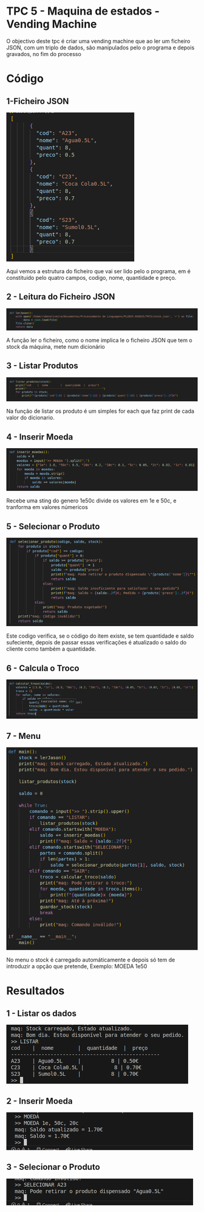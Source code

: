 # TPC 5 - Maquina de estados -Vending Machine

O objectivo deste tpc é criar uma vending machine que ao ler um ficheiro JSON, com um triplo de dados, são manipulados pelo o programa e depois gravados, no fim do processo

# Código

## 1-Ficheiro JSON

![LISTA DE TOKENS UTILIZADA](https://github.com/rubCoder/PL2025-A93625/blob/main/img/tpc5_014.png)

Aqui vemos a estrutura do ficheiro que vai ser lido pelo o programa, em é constituido pelo quatro campos, codigo, nome, quantidade e preço.


## 2 - Leitura do Ficheiro JSON

![LISTA DE TOKENS UTILIZADA](https://github.com/rubCoder/PL2025-A93625/blob/main/img/tpc5_011.png)

A função ler o ficheiro, como o nome implica le o ficheiro JSON que tem o stock da máquina, mete num dicionário

## 3 - Listar Produtos

![LISTA DE TOKENS UTILIZADA](https://github.com/rubCoder/PL2025-A93625/blob/main/img/tpc5_012.png)

Na função de listar os produto é um simples for each que faz print de cada valor do dicionario.


## 4 - Inserir Moeda
![LISTA DE TOKENS UTILIZADA](https://github.com/rubCoder/PL2025-A93625/blob/main/img/tpc5_013.png)

Recebe uma sting do genero 1e50c divide os valores em 1e e 50c, e tranforma em valores númericos

## 5 - Selecionar o Produto

![LISTA DE TOKENS UTILIZADA](https://github.com/rubCoder/PL2025-A93625/blob/main/img/tpc5_015.png)

Este codigo verifica, se o código do item existe, se tem quantidade e saldo sufeciente, depois de passar essas verificações
é atualizado o saldo do cliente como também a quantidade.

## 6 - Calcula o Troco

![LISTA DE TOKENS UTILIZADA](https://github.com/rubCoder/PL2025-A93625/blob/main/img/tpc5_016.png)


## 7 - Menu
![LISTA DE TOKENS UTILIZADA](https://github.com/rubCoder/PL2025-A93625/blob/main/img/tpc5_017.png)

No menu o stock é carregado automáticamente e depois só tem de introduzir a opção que pretende, Exemplo: MOEDA 1e50

# Resultados

## 1 - Listar os dados

![LISTA DE TOKENS UTILIZADA](https://github.com/rubCoder/PL2025-A93625/blob/main/img/tpc5_18.png)

## 2 - Inserir Moeda

![LISTA DE TOKENS UTILIZADA](https://github.com/rubCoder/PL2025-A93625/blob/main/img/tpc5_19.png)

## 3 - Selecionar o Produto

![LISTA DE TOKENS UTILIZADA](https://github.com/rubCoder/PL2025-A93625/blob/main/img/tpc5_20.png)
